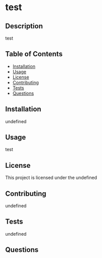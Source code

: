 # test
  ## Description
  test
  ## Table of Contents 
  * [Installation](#installation)
  * [Usage](#usage)
  * [License](#license)
  * [Contributing](#contributing)
  * [Tests](#tests)
  * [Questions](#questions)
  ## Installation
  undefined
  ## Usage
  test
  ## License
  This project is licensed under the undefined
    
  ## Contributing
  undefined
  ## Tests
  undefined
  ## Questions
